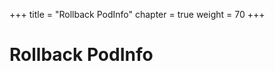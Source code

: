 +++
title = "Rollback PodInfo"
chapter = true
weight = 70
+++

# Rollback PodInfo

[//]: # (add content here)
